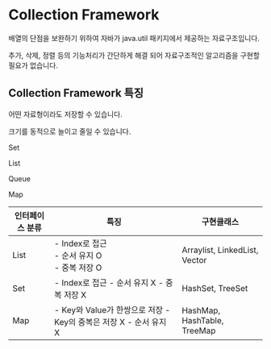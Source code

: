 # Collection Framework

배열의 단점을 보완하기 위하여 자바가 java.util 패키지에서 제공하는 자료구조입니다.

추가, 삭제, 정렬 등의 기능처리가 간단하게 해결 되어 자료구조적인 알고리즘을 구현할 필요가 없습니다.

## Collection Framework 특징

어떤 자료형이라도 저장할 수 있습니다.

크기를 동적으로 늘이고 줄일 수 있습니다.

Set 

List

Queue

Map

|인터페이스 분류|특징                                             |구현클래스                        |
|--------|-----------------------------------------------|-----------------------------|
|List    |- Index로 접근 <br>- 순서 유지 O <br>- 중복 저장 O                |Arraylist, LinkedList, Vector|
|Set     |- Index로 접근 - 순서 유지 X - 중복 저장 X                |HashSet, TreeSet             |
|Map     |- Key와 Value가 한쌍으로 저장 - Key의 중복은 저장 X - 순서 유지 X|HashMap, HashTable, TreeMap  |



##